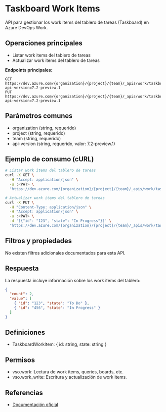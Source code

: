 
# Taskboard Work Items

API para gestionar los work items del tablero de tareas (Taskboard) en Azure DevOps Work.

## Operaciones principales
- Listar work items del tablero de tareas
- Actualizar work items del tablero de tareas

**Endpoints principales:**
```
GET    https://dev.azure.com/{organization}/{project}/{team}/_apis/work/taskboardworkitems?api-version=7.2-preview.1
PUT    https://dev.azure.com/{organization}/{project}/{team}/_apis/work/taskboardworkitems?api-version=7.2-preview.1
```

## Parámetros comunes
- organization (string, requerido)
- project (string, requerido)
- team (string, requerido)
- api-version (string, requerido, valor: 7.2-preview.1)

## Ejemplo de consumo (cURL)
```bash
# Listar work items del tablero de tareas
curl -X GET \
  -H "Accept: application/json" \
  -u :<PAT> \
  "https://dev.azure.com/{organization}/{project}/{team}/_apis/work/taskboardworkitems?api-version=7.2-preview.1"

# Actualizar work items del tablero de tareas
curl -X PUT \
  -H "Content-Type: application/json" \
  -H "Accept: application/json" \
  -u :<PAT> \
  -d '[{"id": "123", "state": "In Progress"}]' \
  "https://dev.azure.com/{organization}/{project}/{team}/_apis/work/taskboardworkitems?api-version=7.2-preview.1"
```

## Filtros y propiedades
No existen filtros adicionales documentados para esta API.

## Respuesta
La respuesta incluye información sobre los work items del tablero:
```json
{
  "count": 2,
  "value": [
    { "id": "123", "state": "To Do" },
    { "id": "456", "state": "In Progress" }
  ]
}
```

## Definiciones
- TaskboardWorkItem: { id: string, state: string }

## Permisos
- vso.work: Lectura de work items, queries, boards, etc.
- vso.work_write: Escritura y actualización de work items.

## Referencias
- [Documentación oficial](https://learn.microsoft.com/en-us/rest/api/azure/devops/work/taskboard-work-items?view=azure-devops-rest-7.2)
